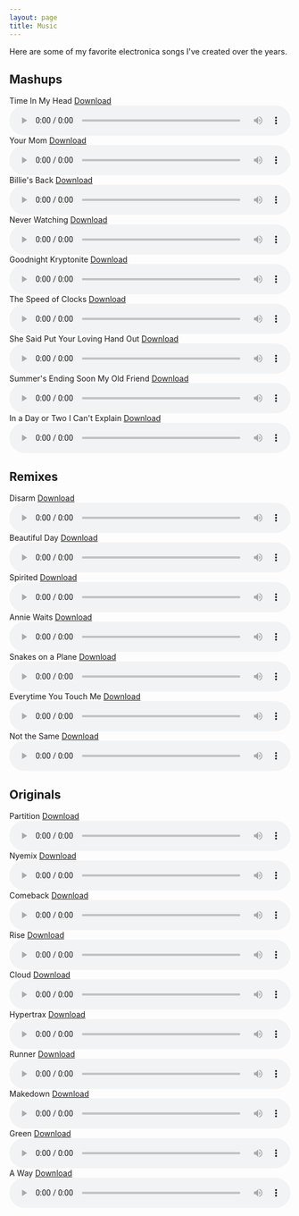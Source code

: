 ```yaml
---
layout: page
title: Music
---
```


Here are some of my favorite electronica songs I've created over the years.

<script data-name="BMC-Widget" data-cfasync="false" src="https://cdnjs.buymeacoffee.com/1.0.0/widget.prod.min.js" data-id="jacebrowning" data-description="Support my music!" data-message="Thank you for checking out my music. Buy me a coffee to support this work!" data-color="#5F7FFF" data-position="Right" data-x_margin="18" data-y_margin="18"></script>

## Mashups

<div class="audio-player">
  <div class="title-download-container">
    <span>Time In My Head</span>
    <a href="/downloads/mashups/04%20Time%20In%20My%20Head.mp3" class="download-link" download="Jace Browning - Time In My Head.mp3">Download</a>
  </div>
  <audio controls style="width:100%;">
    <source src="/downloads/mashups/04%20Time%20In%20My%20Head.mp3" type="audio/mpeg">
  </audio>
</div>

<div class="audio-player">
  <div class="title-download-container">
    <span>Your Mom</span>
    <a href="/downloads/mashups/02%20Your%20Mom.mp3" class="download-link" download="Jace Browning - Your Mom.mp3">Download</a>
  </div>
  <audio controls style="width:100%;">
    <source src="/downloads/mashups/02%20Your%20Mom.mp3" type="audio/mpeg">
  </audio>
</div>

<div class="audio-player">
  <div class="title-download-container">
    <span>Billie's Back</span>
    <a href="/downloads/mashups/08%20Billie's%20Back.mp3" class="download-link" download="Jace Browning - Billie's Back.mp3">Download</a>
  </div>
  <audio controls style="width:100%;">
    <source src="/downloads/mashups/08%20Billie's%20Back.mp3" type="audio/mpeg">
  </audio>
</div>

<div class="audio-player">
  <div class="title-download-container">
    <span>Never Watching</span>
    <a href="/downloads/mashups/03%20Never%20Watching.mp3" class="download-link" download="Jace Browning - Never Watching.mp3">Download</a>
  </div>
  <audio controls style="width:100%;">
    <source src="/downloads/mashups/03%20Never%20Watching.mp3" type="audio/mpeg">
  </audio>
</div>

<div class="audio-player">
  <div class="title-download-container">
    <span>Goodnight Kryptonite</span>
    <a href="/downloads/mashups/09%20Goodnight%20Kryptonite.mp3" class="download-link" download="Jace Browning - Goodnight Kryptonite.mp3">Download</a>
  </div>
  <audio controls style="width:100%;">
    <source src="/downloads/mashups/09%20Goodnight%20Kryptonite.mp3" type="audio/mpeg">
  </audio>
</div>

<div class="audio-player">
  <div class="title-download-container">
    <span>The Speed of Clocks</span>
    <a href="/downloads/mashups/01%20The%20Speed%20of%20Clocks.mp3" class="download-link" download="Jace Browning - The Speed of Clocks.mp3">Download</a>
  </div>
  <audio controls style="width:100%;">
    <source src="/downloads/mashups/01%20The%20Speed%20of%20Clocks.mp3" type="audio/mpeg">
  </audio>
</div>

<div class="audio-player">
  <div class="title-download-container">
    <span>She Said Put Your Loving Hand Out</span>
    <a href="/downloads/mashups/07%20She%20Said%20Put%20Your%20Loving%20Hand%20Out.mp3" class="download-link" download="Jace Browning - She Said Put Your Loving Hand Out.mp3">Download</a>
  </div>
  <audio controls style="width:100%;">
    <source src="/downloads/mashups/07%20She%20Said%20Put%20Your%20Loving%20Hand%20Out.mp3" type="audio/mpeg">
  </audio>
</div>

<div class="audio-player">
  <div class="title-download-container">
    <span>Summer's Ending Soon My Old Friend</span>
    <a href="/downloads/mashups/05%20Summer's%20Ending%20Soon%20My%20Old%20Friend.mp3" class="download-link" download="Jace Browning - Summer's Ending Soon My Old Friend.mp3">Download</a>
  </div>
  <audio controls style="width:100%;">
    <source src="/downloads/mashups/05%20Summer's%20Ending%20Soon%20My%20Old%20Friend.mp3" type="audio/mpeg">
  </audio>
</div>

<div class="audio-player">
  <div class="title-download-container">
    <span>In a Day or Two I Can't Explain</span>
    <a href="/downloads/mashups/06%20In%20a%20Day%20or%20Two%20I%20Can't%20Explain.mp3" class="download-link" download="Jace Browning - In a Day or Two I Can't Explain.mp3">Download</a>
  </div>
  <audio controls style="width:100%;">
    <source src="/downloads/mashups/06%20In%20a%20Day%20or%20Two%20I%20Can't%20Explain.mp3" type="audio/mpeg">
  </audio>
</div>


## Remixes

<div class="audio-player">
  <div class="title-download-container">
    <span>Disarm</span>
    <a href="/downloads/remixes/07%20Disarm%20%5BRemix%5D.mp3" class="download-link" download="Jace Browning - Disarm [Remix].mp3">Download</a>
  </div>
  <audio controls style="width:100%;">
    <source src="/downloads/remixes/07%20Disarm%20%5BRemix%5D.mp3" type="audio/mpeg">
  </audio>
</div>

<div class="audio-player">
  <div class="title-download-container">
    <span>Beautiful Day</span>
    <a href="/downloads/remixes/03%20Beautiful%20Day%20%5BRemix%5D.mp3" class="download-link" download="Jace Browning - Beautiful Day [Remix].mp3">Download</a>
  </div>
  <audio controls style="width:100%;">
    <source src="/downloads/remixes/03%20Beautiful%20Day%20%5BRemix%5D.mp3" type="audio/mpeg">
  </audio>
</div>

<div class="audio-player">
  <div class="title-download-container">
    <span>Spirited</span>
    <a href="/downloads/remixes/04%20Spirited.mp3" class="download-link" download="Jace Browning - Spirited.mp3">Download</a>
  </div>
  <audio controls style="width:100%;">
    <source src="/downloads/remixes/04%20Spirited.mp3" type="audio/mpeg">
  </audio>
</div>

<div class="audio-player">
  <div class="title-download-container">
    <span>Annie Waits</span>
    <a href="/downloads/remixes/01%20Annie%20Waits%20%5BRemix%5D.mp3" class="download-link" download="Jace Browning - Annie Waits [Remix].mp3">Download</a>
  </div>
  <audio controls style="width:100%;">
    <source src="/downloads/remixes/01%20Annie%20Waits%20%5BRemix%5D.mp3" type="audio/mpeg">
  </audio>
</div>

<div class="audio-player">
  <div class="title-download-container">
    <span>Snakes on a Plane</span>
    <a href="/downloads/remixes/06%20Snakes%20on%20a%20Plane%20%5BRemix%5D.mp3" class="download-link" download="Jace Browning - Snakes on a Plane [Remix].mp3">Download</a>
  </div>
  <audio controls style="width:100%;">
    <source src="/downloads/remixes/06%20Snakes%20on%20a%20Plane%20%5BRemix%5D.mp3" type="audio/mpeg">
  </audio>
</div>

<div class="audio-player">
  <div class="title-download-container">
    <span>Everytime You Touch Me</span>
    <a href="/downloads/remixes/05%20Everytime%20You%20Touch%20Me%20%5BRemix%5D.mp3" class="download-link" download="Jace Browning - Everytime You Touch Me [Remix].mp3">Download</a>
  </div>
  <audio controls style="width:100%;">
    <source src="/downloads/remixes/05%20Everytime%20You%20Touch%20Me%20%5BRemix%5D.mp3" type="audio/mpeg">
  </audio>
</div>

<div class="audio-player">
  <div class="title-download-container">
    <span>Not the Same</span>
    <a href="/downloads/remixes/02%20Not%20the%20Same%20%5BRemix%5D.mp3" class="download-link" download="Jace Browning - Not the Same [Remix].mp3">Download</a>
  </div>
  <audio controls style="width:100%;">
    <source src="/downloads/remixes/02%20Not%20the%20Same%20%5BRemix%5D.mp3" type="audio/mpeg">
  </audio>
</div>


## Originals

<div class="audio-player">
  <div class="title-download-container">
    <span>Partition</span>
    <a href="/downloads/originals/11%20Partition.mp3" class="download-link" download="Jace Browning - Partition.mp3">Download</a>
  </div>
  <audio controls style="width:100%;">
    <source src="/downloads/originals/11%20Partition.mp3" type="audio/mpeg">
  </audio>
</div>

<div class="audio-player">
  <div class="title-download-container">
    <span>Nyemix</span>
    <a href="/downloads/originals/12%20Nyemix.mp3" class="download-link" download="Jace Browning - Nyemix.mp3">Download</a>
  </div>
  <audio controls style="width:100%;">
    <source src="/downloads/originals/12%20Nyemix.mp3" type="audio/mpeg">
  </audio>
</div>

<div class="audio-player">
  <div class="title-download-container">
    <span>Comeback</span>
    <a href="/downloads/originals/07%20Comeback.mp3" class="download-link" download="Jace Browning - Comeback.mp3">Download</a>
  </div>
  <audio controls style="width:100%;">
    <source src="/downloads/originals/07%20Comeback.mp3" type="audio/mpeg">
  </audio>
</div>

<div class="audio-player">
  <div class="title-download-container">
    <span>Rise</span>
    <a href="/downloads/originals/05%20Rise.mp3" class="download-link" download="Jace Browning - Rise.mp3">Download</a>
  </div>
  <audio controls style="width:100%;">
    <source src="/downloads/originals/05%20Rise.mp3" type="audio/mpeg">
  </audio>
</div>

<div class="audio-player">
  <div class="title-download-container">
    <span>Cloud</span>
    <a href="/downloads/originals/09%20Cloud.mp3" class="download-link" download="Jace Browning - Cloud.mp3">Download</a>
  </div>
  <audio controls style="width:100%;">
    <source src="/downloads/originals/09%20Cloud.mp3" type="audio/mpeg">
  </audio>
</div>

<div class="audio-player">
  <div class="title-download-container">
    <span>Hypertrax</span>
    <a href="/downloads/originals/01%20Hypertrax.mp3" class="download-link" download="Jace Browning - Hypertrax.mp3">Download</a>
  </div>
  <audio controls style="width:100%;">
    <source src="/downloads/originals/01%20Hypertrax.mp3" type="audio/mpeg">
  </audio>
</div>

<div class="audio-player">
  <div class="title-download-container">
    <span>Runner</span>
    <a href="/downloads/originals/10%20Runner.mp3" class="download-link" download="Jace Browning - Runner.mp3">Download</a>
  </div>
  <audio controls style="width:100%;">
    <source src="/downloads/originals/10%20Runner.mp3" type="audio/mpeg">
  </audio>
</div>

<div class="audio-player">
  <div class="title-download-container">
    <span>Makedown</span>
    <a href="/downloads/originals/13%20Makedown.mp3" class="download-link" download="Jace Browning - Makedown.mp3">Download</a>
  </div>
  <audio controls style="width:100%;">
    <source src="/downloads/originals/13%20Makedown.mp3" type="audio/mpeg">
  </audio>
</div>

<div class="audio-player">
  <div class="title-download-container">
    <span>Green</span>
    <a href="/downloads/originals/14%20Green.mp3" class="download-link" download="Jace Browning - Green.mp3">Download</a>
  </div>
  <audio controls style="width:100%;">
    <source src="/downloads/originals/14%20Green.mp3" type="audio/mpeg">
  </audio>
</div>

<div class="audio-player">
  <div class="title-download-container">
    <span>A Way</span>
    <a href="/downloads/originals/15%20A%20Way.mp3" class="download-link" download="Jace Browning - A Way.mp3">Download</a>
  </div>
  <audio controls style="width:100%;">
    <source src="/downloads/originals/15%20A%20Way.mp3" type="audio/mpeg">
  </audio>
</div>

